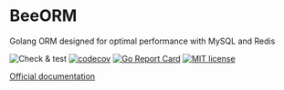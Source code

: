 # BeeORM

Golang ORM designed for optimal performance with MySQL and Redis

![Check & test](https://github.com/latolukasz/beeorm/workflows/Check%20&%20test/badge.svg)
[![codecov](https://codecov.io/gh/latolukasz/beeorm/branch/master/graph/badge.svg?token=vUIiVutNWz)](https://codecov.io/gh/latolukasz/beeorm)
[![Go Report Card](https://goreportcard.com/badge/github.com/latolukasz/beeorm)](https://goreportcard.com/report/github.com/latolukasz/beeorm)
[![MIT license](https://img.shields.io/badge/license-MIT-brightgreen.svg)](https://opensource.org/licenses/MIT)

[Official documentation](https://beeorm.io)